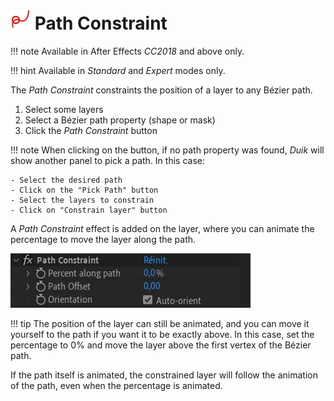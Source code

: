 # ![](img/duik-icons/pathconstraint-icon-r.png)  Path Constraint

!!! note
    Available in After Effects *CC2018* and above only.

!!! hint
    Available in _Standard_ and _Expert_ modes only.  

The *Path Constraint* constraints the position of a layer to any Bézier path.

1. Select some layers
2. Select a Bézier path property (shape or mask)
3. Click the *Path Constraint* button

!!! note
    When clicking on the button, if no path property was found, *Duik* will show another panel to pick a path. In this case:

    - Select the desired path
    - Click on the "Pick Path" button
    - Select the layers to constrain
    - Click on "Constrain layer" button

A *Path Constraint* effect is added on the layer, where you can animate the percentage to move the layer along the path.

![](img/duik-screenshots/S-Rigging/S-Rigging-Links&Constraints/PathConstraint-effect.PNG)

!!! tip
    The position of the layer can still be animated, and you can move it yourself to the path if you want it to be exactly above. In this case, set the percentage to 0% and move the layer above the first vertex of the Bézier path.

If the path itself is animated, the constrained layer will follow the animation of the path, even when the percentage is animated.
